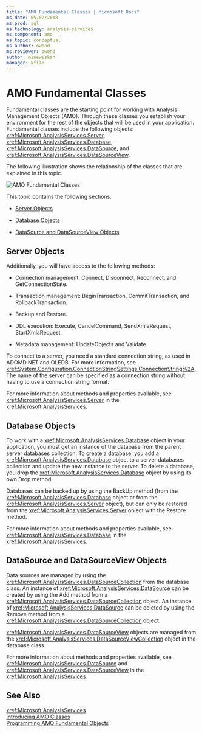 ```yaml
---
title: "AMO Fundamental Classes | Microsoft Docs"
ms.date: 05/02/2018
ms.prod: sql
ms.technology: analysis-services
ms.component: amo
ms.topic: conceptual
ms.author: owend
ms.reviewer: owend
author: minewiskan
manager: kfile
---
```

# AMO Fundamental Classes
  Fundamental classes are the starting point for working with Analysis Management Objects (AMO). Through these classes you establish your environment for the rest of the objects that will be used in your application. Fundamental classes include the following objects: <xref:Microsoft.AnalysisServices.Server>, <xref:Microsoft.AnalysisServices.Database>, <xref:Microsoft.AnalysisServices.DataSource>, and <xref:Microsoft.AnalysisServices.DataSourceView>.  
  
 The following illustration shows the relationship of the classes that are explained in this topic.  
  
 ![AMO Fundamental Classes](../../../analysis-services/multidimensional-models/analysis-management-objects/media/amo-fundamentalclasses.gif "AMO Fundamental Classes")  
  
 This topic contains the following sections:  
  
-   [Server Objects](#ServerObjects)  
  
-   [Database Objects](#DatabaseObjects)  
  
-   [DataSource and DataSourceView Objects](#DSandDSV)  
  
##  <a name="ServerObjects"></a> Server Objects  
 Additionally, you will have access to the following methods:  
  
-   Connection management: Connect, Disconnect, Reconnect, and GetConnectionState.  
  
-   Transaction management: BeginTransaction, CommitTransaction, and RollbackTransaction.  
  
-   Backup and Restore.  
  
-   DDL execution: Execute, CancelCommand, SendXmlaRequest, StartXmlaRequest.  
  
-   Metadata management: UpdateObjects and Validate.  
  
 To connect to a server, you need a standard connection string, as used in ADOMD.NET and OLEDB. For more information, see <xref:System.Configuration.ConnectionStringSettings.ConnectionString%2A>. The name of the server can be specified as a connection string without having to use a connection string format.  
  
 For more information about methods and properties available, see <xref:Microsoft.AnalysisServices.Server> in the <xref:Microsoft.AnalysisServices>.  
  
##  <a name="DatabaseObjects"></a> Database Objects  
 To work with a <xref:Microsoft.AnalysisServices.Database> object in your application, you must get an instance of the database from the parent server databases collection. To create a database, you add a <xref:Microsoft.AnalysisServices.Database> object to a server databases collection and update the new instance to the server. To delete a database, you drop the <xref:Microsoft.AnalysisServices.Database> object by using its own Drop method.  
  
 Databases can be backed up by using the BackUp method (from the <xref:Microsoft.AnalysisServices.Database> object or from the <xref:Microsoft.AnalysisServices.Server> object), but can only be restored from the <xref:Microsoft.AnalysisServices.Server> object with the Restore method.  
  
 For more information about methods and properties available, see <xref:Microsoft.AnalysisServices.Database> in the <xref:Microsoft.AnalysisServices>.  
  
##  <a name="DSandDSV"></a> DataSource and DataSourceView Objects  
 Data sources are managed by using the <xref:Microsoft.AnalysisServices.DataSourceCollection> from the database class. An instance of <xref:Microsoft.AnalysisServices.DataSource> can be created by using the Add method from a <xref:Microsoft.AnalysisServices.DataSourceCollection> object. An instance of <xref:Microsoft.AnalysisServices.DataSource> can be deleted by using the Remove method from a <xref:Microsoft.AnalysisServices.DataSourceCollection> object.  
  
 <xref:Microsoft.AnalysisServices.DataSourceView> objects are managed from the <xref:Microsoft.AnalysisServices.DataSourceViewCollection> object in the database class.  
  
 For more information about methods and properties available, see <xref:Microsoft.AnalysisServices.DataSource> and <xref:Microsoft.AnalysisServices.DataSourceView> in the <xref:Microsoft.AnalysisServices>.  
  
## See Also  
 <xref:Microsoft.AnalysisServices>   
 [Introducing AMO Classes](../../../analysis-services/multidimensional-models/analysis-management-objects/amo-classes-introduction.md)   
 [Programming AMO Fundamental Objects](../../../analysis-services/multidimensional-models/analysis-management-objects/programming-amo-fundamental-objects.md)  
  
  
